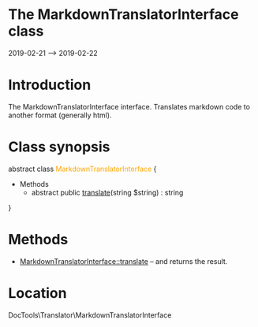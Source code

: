 The MarkdownTranslatorInterface class
================
2019-02-21 --> 2019-02-22




Introduction
============

The MarkdownTranslatorInterface interface.
Translates markdown code to another format (generally html).



Class synopsis
==============


abstract class <span style="color: orange;">MarkdownTranslatorInterface</span>  {

- Methods
    - abstract public [translate](https://github.com/lingtalfi/DocTools/blob/master/doc/api/DocTools/Translator/MarkdownTranslatorInterface/translate.md)(string $string) : string

}






Methods
==============

- [MarkdownTranslatorInterface::translate](https://github.com/lingtalfi/DocTools/blob/master/doc/api/DocTools/Translator/MarkdownTranslatorInterface/translate.md) &ndash; and returns the result.




Location
=============
DocTools\Translator\MarkdownTranslatorInterface